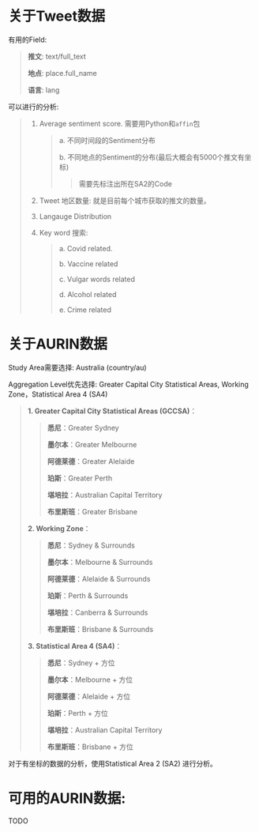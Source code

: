# 关于Tweet数据

有用的Field:

> **推文**: text/full_text
>
> **地点**: place.full_name
>
> **语言**: lang

可以进行的分析:

> 1. Average sentiment score. 需要用Python和`affin`包
>
>    > a. 不同时间段的Sentiment分布
>    >
>    > b. 不同地点的Sentiment的分布(最后大概会有5000个推文有坐标)
>    >
>    > > 需要先标注出所在SA2的Code
>
> 2. Tweet 地区数量: 就是目前每个城市获取的推文的数量。
>
> 3. Langauge Distribution
>
> 4. Key word 搜索:
>    > a. Covid related.
>    > 
>    > b. Vaccine related
>    > 
>    > c. Vulgar words related
>    > 
>    > d. Alcohol related
>    > 
>    > e. Crime related

# 关于AURIN数据

Study Area需要选择: Australia (country/au)

Aggregation Level优先选择: Greater Capital City Statistical Areas, Working Zone，Statistical Area 4 (SA4)

> **1. Greater Capital City Statistical Areas (GCCSA)**：
>
>  > **悉尼**：Greater Sydney
>  >
>  > **墨尔本**：Greater Melbourne
>  >
>  > **阿德莱德**：Greater Alelaide
>  >
>  > **珀斯**：Greater Perth
>  >
>  > **堪培拉**：Australian Capital Territory 
>  >
>  > **布里斯班**：Greater Brisbane
>
> **2. Working Zone**：
>
> > **悉尼**：Sydney & Surrounds
> >
> > **墨尔本**：Melbourne & Surrounds
> >
> > **阿德莱德**：Alelaide & Surrounds
> >
> > **珀斯**：Perth & Surrounds
> >
> > **堪培拉**：Canberra & Surrounds
> >
> > **布里斯班**：Brisbane & Surrounds
>
>   **3. Statistical Area 4 (SA4)**：
>
> > **悉尼**：Sydney + 方位
> >
> > **墨尔本**：Melbourne + 方位
> >
> > **阿德莱德**：Alelaide + 方位
> >
> > **珀斯**：Perth + 方位
> >
> > **堪培拉**：Australian Capital Territory
> >
> > **布里斯班**：Brisbane + 方位

对于有坐标的数据的分析，使用Statistical Area 2 (SA2) 进行分析。

# 可用的AURIN数据:

TODO